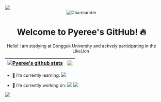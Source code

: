 <img src="https://capsule-render.vercel.app/api?type=waving&color=FF4500&height=150&section=header&text=Pyeree's%20GitHub&fontColor=FFFFFF&fontSize=30&animation=fadeIn" />

<div align="center">
  <img src="https://img.icons8.com/color/96/000000/charmander.png" alt="Charmander" />
  <h1>Welcome to Pyeree's GitHub! 🔥</h1>
  <p>Hello! I am studying at Dongguk University and actively participating in the LikeLion.</p>
</div>

| <a href="https://github.com/pyeree/github-readme-stats"><img align="center" src="https://github-readme-stats.vercel.app/api?username=pyeree&show_icons=true&include_all_commits=true&theme=buefy&hide_border=true" alt="Pyeree's github stats" /></a> | <a href="https://github.com/pyeree/github-readme-stats"><img align="center" src="https://github-readme-stats.vercel.app/api/top-langs/?username=pyeree&layout=compact&theme=buefy&hide_border=true" /></a> |
| ------------- | ------------- |

- 🌱 I’m currently learning: <img src="https://img.shields.io/badge/Django-REST_Framework-green?style=flat-square&logo=django&logoColor=white"/>

- 🔭 I’m currently working on:
  <img src="https://img.shields.io/badge/Dongguk_University-003399?style=flat-square&logoColor=white"/> <img src="https://img.shields.io/badge/LikeLion-FF4500?style=flat-square&logo=liondesk&logoColor=white"/>

<img src="https://capsule-render.vercel.app/api?type=waving&color=FF4500&height=150&section=footer" />


<!--
**pyeree/pyeree** is a ✨ _special_ ✨ repository because its `README.md` (this file) appears on your GitHub profile.

Here are some ideas to get you started:

- 🔭 I’m currently working on ...
- 🌱 I’m currently learning ...
- 👯 I’m looking to collaborate on ...
- 🤔 I’m looking for help with ...
- 💬 Ask me about ...
- 📫 How to reach me: ...
- 😄 Pronouns: ...
- ⚡ Fun fact: ...
-->
